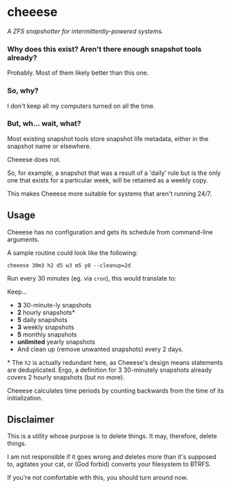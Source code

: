 # cheeese

*A ZFS snapshotter for intermittently-powered systems.*

### Why does this exist? Aren't there enough snapshot tools already?

Probably. Most of them likely better than this one.

### So, why?

I don't keep all my computers turned on all the time.

### But, wh... wait, what?

Most existing snapshot tools store snapshot life metadata, either in the snapshot name or elsewhere.

Cheeese does not.

So, for example, a snapshot that was a result of a 'daily' rule but is the only one that exists for a particular week, will be retained as a weekly copy.

This makes Cheeese more suitable for systems that aren't running 24/7.

## Usage

Cheeese has no configuration and gets its schedule from command-line arguments.

A sample routine could look like the following:

```cheeese 30m3 h2 d5 w3 m5 y0 --cleanup=2d```

Run every 30 minutes (eg. via `cron`), this would translate to:

Keep...

- **3** 30-minute-ly snapshots
- **2** hourly snapshots\*
- **5** daily snapshots
- **3** weekly snapshots
- **5** monthly snapshots
- **unlimited** yearly snapshots
- And clean up (remove unwanted snapshots) every 2 days.

\* The `h2` is actually redundant here, as Cheeese's design means statements are deduplicated. Ergo, a definition for 3 30-minutely snapshots already covers 2 hourly snapshots (but no more).

Cheeese calculates time periods by counting backwards from the time of its initialization.

## Disclaimer

This is a utility whose purpose is to delete things. It may, therefore, delete things.

I am not responsible if it goes wrong and deletes more than it's supposed to, agitates your cat, or (God forbid) converts your filesystem to BTRFS.

If you're not comfortable with this, you should turn around now.
